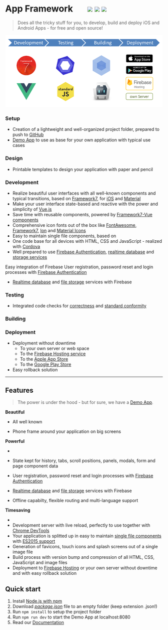 # App Framework &nbsp; &nbsp; &nbsp; [![](https://img.shields.io/npm/dt/app-framework.svg)](https://www.npmjs.com/package/app-framework) [![](https://img.shields.io/npm/v/app-framework.svg)](https://www.npmjs.com/package/app-framework) [![](https://img.shields.io/npm/l/app-framework.svg)](https://www.npmjs.com/package/app-framework)

> Does all the tricky stuff for you, to develop, build and deploy iOS and Android Apps - for free and open source!

![Process](process.png)

### Setup

- Creation of a lightweight and well-organized project folder, prepared to push to [GitHub](https://github.com/about)
- [Demo App](https://app-framework.scriptpilot.de/) to use as base for your own application with typical use cases

### Design

- Printable templates to design your application with paper and pencil

### Development

- Realize beautiful user interfaces with all well-known components and typical transitions, based on [Framework7](https://framework7.io/), for [iOS](http://framework7.io/kitchen-sink-ios/) and [Material](http://framework7.io/kitchen-sink-material/)
- Make your user interface state-based and reactive with the power and simplicity of [Vue.js](https://vuejs.org/)
- Save time with reusable components, powered by [Framework7-Vue components](https://framework7.io/vue/)
- Comprehensive icon fonts out of the box like [FontAwesome](http://fontawesome.io/), [Framework7](http://framework7.io/icons/), [Ion](http://ionicons.com/) and [Material Icons](https://material.io/icons/)
- Easy to maintain single file components, based on 
- One code base for all devices with HTML, CSS and JavaScript - realized with [Cordova](https://cordova.apache.org/)
- Well prepared to use [Firebase Authentication](https://firebase.google.com/docs/auth/), [realtime database](https://firebase.google.com/docs/database/) and [storage services](https://firebase.google.com/docs/storage/)

Easy integration of Firebase User registration, password reset and login processes with [Firebase Authentication]()
- [Realtime database]() and [file storage]() services with Firebase

### Testing

- Integrated code checks for [correctness](http://eslint.org/) and [standard conformity](http://standardjs.com/)

### Building

### Deployment

- Deployment without downtime
  - To your own server or web space
  - To the [Firebase Hosting service](https://firebase.google.com/docs/hosting/)
  - To the [Apple App Store](https://itunes.apple.com/de/)
  - To the [Google Play Store](https://play.google.com/)
- Easy rollback solution

---


## Features
> The power is under the hood - but for sure, we have a [Demo App](https://app-framework.scriptpilot.de/).

**Beautiful**
- All well known 

- Phone frame around your application on big screens

**Powerful**

- 
- State kept for history, tabs, scroll positions, panels, modals, form and page component data
- User registration, password reset and login processes with [Firebase Authentication](https://firebase.google.com/docs/auth/)
- [Realtime database](https://firebase.google.com/docs/database/) and [file storage](https://firebase.google.com/docs/storage/) services with Firebase

- Offline capabilty, flexible routing and multi-language support

**Timesaving**

- 
- Development server with live reload, perfectly to use together with [Chrome DevTools](https://developers.google.com/web/tools/chrome-devtools/) 
- Your application is splitted up in easy to maintain [single file components](https://vuejs.org/v2/guide/single-file-components.html) with [ES2015 support](https://babeljs.io/learn-es2015/)
- Generation of favicons, touch icons and splash screens out of a single image file
- Build process with version bump and compression of all HTML, CSS, JavaScript and image files
- Deployment to [Firebase Hosting](https://firebase.google.com/docs/hosting/) or your own server without downtime and with easy rollback solution

## Quick start

1. Install [Node.js with npm](https://docs.npmjs.com/getting-started/what-is-npm)
2. Download *[package.json](https://raw.githubusercontent.com/scriptPilot/app-framework/master/demo-app/package.json)* file to an empty folder (keep extension .json!)
3. Run `npm install` to setup the project folder
4. Run `npm run dev` to start the Demo App at localhost:8080
5. Read our [Documentation](DOCUMENTATION.md)
